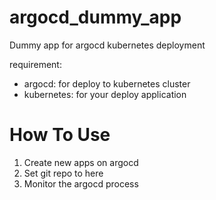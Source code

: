 # argocd_dummy_app
Dummy app for argocd kubernetes deployment

requirement:
- argocd: for deploy to kubernetes cluster
- kubernetes: for your deploy application

# How To Use
1. Create new apps on argocd
2. Set git repo to here
3. Monitor the argocd process
